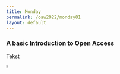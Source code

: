 ```yaml
---
title: Monday
permalink: /oaw2022/monday01
layout: default
---
```


### A basic Introduction to Open Access 

Tekst

<img src="https://raw.githubusercontent.com/rasmusrindomriise/openaccess-dk.github.io/c2863f19d365d6c8dde0218f43ef412bd2381982/images/back%20button.svg"  width=5% height=5%>
